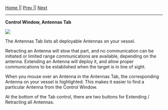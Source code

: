 [Home ](https://github.com/PapaJoesSoup/ShipManifest/wiki)|| [Prev ](https://github.com/PapaJoesSoup/ShipManifest/wiki/1.6.2-Solar-Panels-Tab)|| [Next](https://github.com/PapaJoesSoup/ShipManifest/wiki/1.6.4-Lights-Tab)
***
**Control Window, Antennas Tab**

![](http://i.imgur.com/6nxhxY1.png)

The Antennas Tab lists all deployable Antennas on your vessel.

Retracting an Antenna will stow that part, and no communication can be initiated or limited range communications are available, depending on the antenna.  Extending an Antenna will deploy it, and allow proper communications to be established when the target is in line of sight.

When you mouse over an Antenna in the Antennas Tab, the corresponding Antenna on your vessel is highlighted.  This makes it easier to find a particular Antenna from the Control Window.

At the bottom of the Tab control, there are two buttons for Extending / Retracting all Antennas.